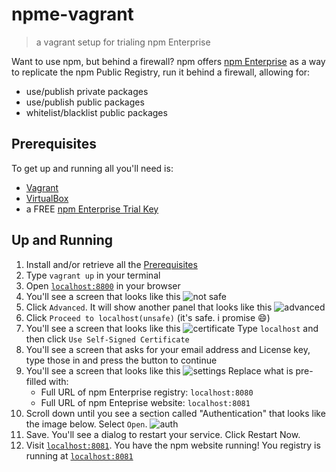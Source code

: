 # npme-vagrant

> a vagrant setup for trialing npm Enterprise

Want to use npm, but behind a firewall? npm offers [npm Enterprise] as
a way to replicate the npm Public Registry, run it behind a firewall,
allowing for:

- use/publish private packages
- use/publish public packages
- whitelist/blacklist public packages

## Prerequisites

To get up and running all you'll need is:

- [Vagrant]
- [VirtualBox]
- a FREE [npm Enterprise Trial Key]

## Up and Running

1. Install and/or retrieve all the [Prerequisites]
2. Type `vagrant up` in your terminal
3. Open [`localhost:8800`] in your browser
4. You'll see a screen that looks like this ![not safe](images/1.png)
5. Click `Advanced`. It will show another panel that looks like this ![advanced](images/2.png)
6. Click `Proceed to localhost(unsafe)` (it's safe. i promise :smile:)
7. You'll see a screen that looks like this ![certificate](images/3.png)
   Type `localhost` and then click `Use Self-Signed Certificate`
8. You'll see a screen that asks for your email address and License key, type those in and press the button to continue
9. You'll see a screen that looks like this ![settings](images/4.png)
  Replace what is pre-filled with:
    - Full URL of npm Enterprise registry: `localhost:8080`
    - Full URL of npm Enteprise website: `localhost:8081`
10. Scroll down until you see a section called "Authentication" that looks like the image below. Select `Open`. ![auth](images/5.png)
11. Save. You'll see a dialog to restart your service. Click Restart Now.
12. Visit [`localhost:8081`]. You have the npm website running! You registry is running at [`localhost:8081`]

[npm Enterprise]: https://www.npmjs.com/enterprise
[Vagrant]: https://www.vagrantup.com/
[VirtualBox]: https://www.virtualbox.org/wiki/Downloads
[npm Enterprise Trial Key]: https://www.npmjs.com/enterprise
[Prerequisites]: #Prerequisites
[`localhost:8800`]: http://localhost:8800
[`localhost:8080`]: http://localhost:8080
[`localhost:8081`]: http://localhost:8081
